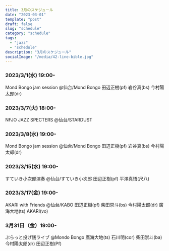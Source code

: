```yaml
---
title: 3月のスケジュール
date: "2023-03-01"
template: "post"
draft: false
slug: "schedule"
category: "schedule"
tags:
  - "jazz"
  - "schedule"
description: "3月のスケジュール"
socialImage: "/media/42-line-bible.jpg"
---
```


### 2023/3/1(水) 19:00-
Mond Bongo jam session
@仙台/Mond Bongo
田辺正樹(pf) 岩谷真(bs) 今村陽太郎(dr)

### 2023/3/7(火) 18:00-
NFJO JAZZ SPECTERS
@仙台/STARDUST

### 2023/3/8(水) 19:00-
Mond Bongo jam session
@仙台/Mond Bongo
田辺正樹(pf) 岩谷真(bs) 今村陽太郎(dr)

### 2023/3/15(水) 19:00-
すていき小次郎演奏
@仙台/すていき小次郎
田辺正樹(pf) 平澤真悟(尺八)

### 2023/3/17(金) 19:00-
AKARI with Friends
@仙台/KABO
田辺正樹(pf) 柴田崇斗(bs) 今村陽太郎(dr) 廣海大地(ts) AKARI(vo)


### 3月31日（金）19:00- 
ぷらっと投げ銭ライブ
@Mondo Bongo
廣海大地(ts) 石川明(cor) 柴田崇斗(ba) 今村陽太郎(dr) 田辺正樹(Pf)
